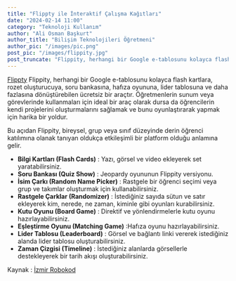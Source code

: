 ```yaml
---
title: "Flippty ile İnteraktif Çalışma Kağıtları"
date: "2024-02-14 11:00"
category: "Teknoloji Kullanım"
author: "Ali Osman Başkurt"
author_title: "Bilişim Teknolojileri Öğretmeni"
author_pic: "/images/pic.png"
post_pic: "/images/flippity.jpg"
post_truncate: "Flippity, herhangi bir Google e-tablosunu kolayca flash kartlara, rozet oluşturucuya, soru bankasına, hafıza oyununa, lider tablosuna ve daha fazlasına dönüştürebilen ücretsiz bir araçtır."
---
```


[Flippty](https://www.flippity.net/) Flippity, herhangi bir Google e-tablosunu kolayca flash kartlara, rozet oluşturucuya, soru bankasına, hafıza oyununa, lider tablosuna ve daha fazlasına dönüştürebilen ücretsiz bir
araçtır. Öğretmenlerin sunum veya görevlerinde kullanmaları için ideal bir araç olarak dursa
da öğrencilerin kendi projelerini oluşturmalarını sağlamak ve bunu oyunlaştırarak yapmak
için harika bir yoldur.

Bu açıdan Flippity, bireysel, grup veya sınıf düzeyinde derin öğrenci katılımına olanak tanıyan
oldukça etkileşimli bir platform olduğu anlamına gelir.

- **Bilgi Kartları (Flash Cards)** : Yazı, görsel ve video ekleyerek set yaratabilirsiniz.
- **Soru Bankası (Quiz Show)** : Jeopardy oyununun Flippity versiyonu.
- **İsim Çarkı (Random Name Picker)** : Rastgele bir öğrenci seçimi veya grup ve takımlar
  oluşturmak için kullanabilirsiniz.
- **Rastgele Çarklar (Randomizer)** : İstediğiniz sayıda sütun ve satır ekleyerek kim,
  nerede, ne zaman, kiminle gibi oyunları kurabilirsiniz.
- **Kutu Oyunu (Board Game)** : Direktif ve yönlendirmelerle kutu oyunu
  hazırlayabilirsiniz.
- **Eşleştirme Oyunu (Matching Game)** :Hafıza oyunu hazırlayabilirsiniz.
- **Lider Tablosu (Leaderboard)** : Görsel ve bağlantı linki vererek istediğiniz alanda lider
  tablosu oluşturabilirsiniz.
- **Zaman Çizgisi (Timeline)** : İstediğiniz alanlarda görsellerle destekleyerek bir tarih
  akışı oluşturabilirsiniz.

Kaynak : [İzmir Robokod ](https://robokod.org)
